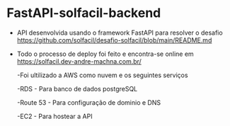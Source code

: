 # FastAPI-solfacil-backend

* API desenvolvida usando o framework FastAPI para resolver o desafio https://github.com/solfacil/desafio-solfacil/blob/main/README.md
* Todo o processo de deploy foi feito e encontra-se online em https://solfacil.dev-andre-machna.com.br/

  -Foi ultilizado a AWS como nuvem e os seguintes serviços

  -RDS - Para banco de dados postgreSQL

  -Route 53 - Para configuração de dominio e DNS

  -EC2 - Para hostear a API
      
